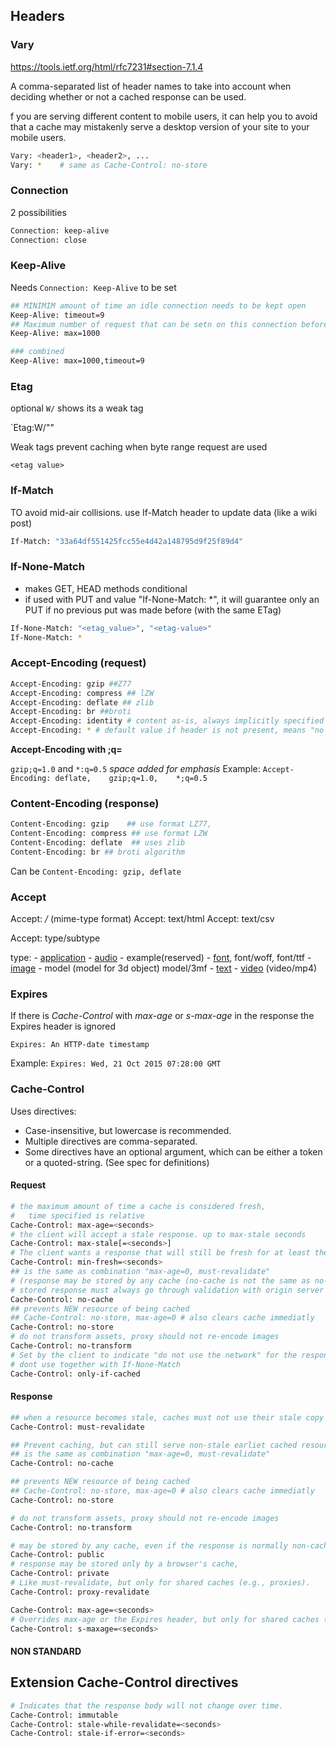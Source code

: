 

## Headers

### Vary

https://tools.ietf.org/html/rfc7231#section-7.1.4

A comma-separated list of header names to take into account when deciding whether or not a cached response can be used.

f you are serving different content to mobile users, it can help you to avoid that a cache may mistakenly serve a desktop version of your site to your mobile users.

```bash
Vary: <header1>, <header2>, ...
Vary: *    # same as Cache-Control: no-store
```



### Connection

2 possibilities

```bash
Connection: keep-alive
Connection: close
```

### Keep-Alive

Needs `Connection: Keep-Alive` to be set

```bash
## MINIMIM amount of time an idle connection needs to be kept open
Keep-Alive: timeout=9
## Maximum number of request that can be setn on this connection before closing
Keep-Alive: max=1000

### combined
Keep-Alive: max=1000,timeout=9
```

### Etag

optional  `W/` shows its a weak tag

`Etag:W/"<etag value>"   

Weak tags prevent caching when byte range request are used

`<etag value>`


### If-Match

TO avoid mid-air collisions.
use If-Match header to update data (like a wiki post)

```bash
If-Match: "33a64df551425fcc55e4d42a148795d9f25f89d4"
```

### If-None-Match

- makes GET, HEAD methods conditional
- if used with PUT and value "If-None-Match: *", it will guarantee only an PUT if no previous put was made before (with the same ETag)

```bash
If-None-Match: "<etag_value>", "<etag-value>"
If-None-Match: *
```


### Accept-Encoding (request)

```bash
Accept-Encoding: gzip ##Z77
Accept-Encoding: compress ## lZW
Accept-Encoding: deflate ## zlib
Accept-Encoding: br ##broti
Accept-Encoding: identity # content as-is, always implicitly specified
Accept-Encoding: * # default value if header is not present, means "no preference"
```
**Accept-Encoding with ;q=**

`gzip;q=1.0` and `*:q=0.5`
_space added for emphasis_
Example: `Accept-Encoding: deflate,    gzip;q=1.0,    *;q=0.5`


### Content-Encoding (response)

```bash
Content-Encoding: gzip    ## use format LZ77, 
Content-Encoding: compress ## use format LZW
Content-Encoding: deflate  ## uses zlib
Content-Encoding: br ## broti algorithm
```

Can be `Content-Encoding: gzip, deflate`

### Accept 

Accept: */*  (mime-type format)
Accept: text/html
Accept: text/csv

Accept: type/subtype

type:
    - [application][iana-application]
    - [audio][iana-audio]
    - example(reserved)
    - [font][iana-font], font/woff, font/ttf
    - [image][iana-image]
    - model (model for 3d object) model/3mf
    - [text][iana-text]
    - [video][iana-video] (video/mp4)
  

### Expires

If there is _Cache-Control_ with _max-age_ or _s-max-age_ in the response the Expires header is ignored

`Expires: An HTTP-date timestamp`

Example:
`Expires: Wed, 21 Oct 2015 07:28:00 GMT`

### Cache-Control

Uses directives:

- Case-insensitive, but lowercase is recommended.
- Multiple directives are comma-separated.
- Some directives have an optional argument, which can be either a token or a quoted-string. (See spec for definitions)

#### Request

```bash
# the maximum amount of time a cache is considered fresh,
#   time specified is relative
Cache-Control: max-age=<seconds>
# the client will accept a stale response. up to max-stale seconds
Cache-Control: max-stale[=<seconds>]
# The client wants a response that will still be fresh for at least the specified n seconds
Cache-Control: min-fresh=<seconds>
## is the same as combination "max-age=0, must-revalidate"
# (response may be stored by any cache (no-cache is not the same as no-store)
# stored response must always go through validation with origin server
Cache-Control: no-cache
## prevents NEW resource of being cached
## Cache-Control: no-store, max-age=0 # also clears cache immediatly
Cache-Control: no-store
# do not transform assets, proxy should not re-encode images
Cache-Control: no-transform
# Set by the client to indicate "do not use the network" for the response.
# dont use together with If-None-Match
Cache-Control: only-if-cached
```


#### Response

```bash
## when a resource becomes stale, caches must not use their stale copy 
Cache-Control: must-revalidate

## Prevent caching, but can still serve non-stale earliet cached resource
## is the same as combination "max-age=0, must-revalidate"
Cache-Control: no-cache

## prevents NEW resource of being cached
## Cache-Control: no-store, max-age=0 # also clears cache immediatly
Cache-Control: no-store

# do not transform assets, proxy should not re-encode images
Cache-Control: no-transform

# may be stored by any cache, even if the response is normally non-cacheable.
Cache-Control: public 
# response may be stored only by a browser's cache,
Cache-Control: private
# Like must-revalidate, but only for shared caches (e.g., proxies).
Cache-Control: proxy-revalidate

Cache-Control: max-age=<seconds>
# Overrides max-age or the Expires header, but only for shared caches (e.g., proxies). Ignored by private caches
Cache-Control: s-maxage=<seconds>
```


#### NON STANDARD
## Extension Cache-Control directives
```bash
# Indicates that the response body will not change over time. 
Cache-Control: immutable
Cache-Control: stale-while-revalidate=<seconds>
Cache-Control: stale-if-error=<seconds>
```

[iana-mime ]:https://developer.mozilla.org/en-US/docs/Web/HTTP/Basics_of_HTTP/MIME_types
[iana-application]: https://www.iana.org/assignments/media-types/media-types.xhtml#application
[iana-audio]: https://www.iana.org/assignments/media-types/media-types.xhtml#audio
[iana-font]: https://www.iana.org/assignments/media-types/media-types.xhtml#font
[iana-image]: https://www.iana.org/assignments/media-types/media-types.xhtml#image
[iana-text]: https://www.iana.org/assignments/media-types/media-types.xhtml#text
[iana-video]: https://www.iana.org/assignments/media-types/media-types.xhtml#video



